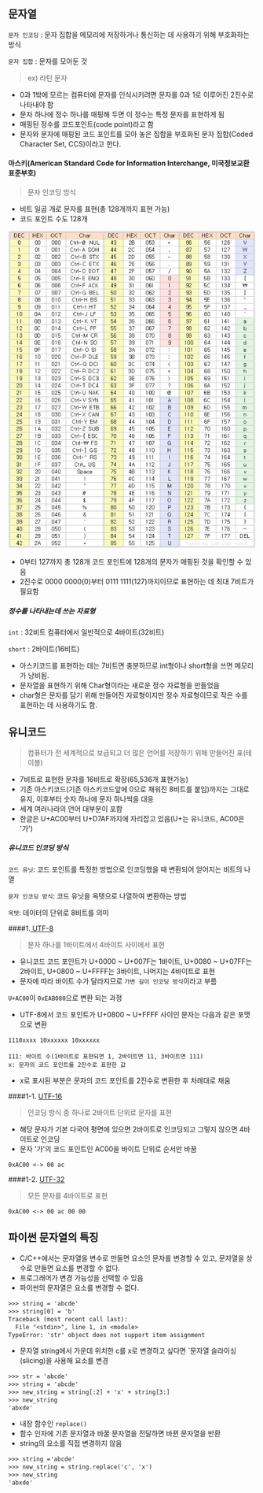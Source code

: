 ## 문자열

`문자 인코딩` : 문자 집합을 메모리에 저장하거나 통신하는 데 사용하기 위해 부호화하는 방식

`문자 집합` : 문자를 모아둔 것
> ex) 라틴 문자

* 0과 1밖에 모르는 컴퓨터에 문자를 인식시키려면 문자를 0과 1로 이루어진 2진수로 나타내야 함
* 문자 하나에 정수 하나를 매핑해 두면 이 정수는 특정 문자를 표현하게 됨
* 매핑된 정수를 코드포인트(code point)라고 함
* 문자와 문자에 매핑된 코드 포인트를 모아 놓은 집합을 부호화된 문자 집합(Coded Character Set, CCS)이라고 한다.

#### 아스키(American Standard Code for Information Interchange, 미국정보교환표준부호)
> 문자 인코딩 방식

* 비트 일곱 개로 문자를 표현(총 128개까지 표현 가능)
* 코드 포인트 수도 128개

<img src='./img/아스키코드.png'>

* 0부터 127까지 총 128개 코드 포인트에 128개의 문자가 매핑된 것을 확인할 수 있음
* 2진수로 0000 0000(0)부터 0111 1111(127)까지이므로 표현하는 데 최대 7비트가 필요함

##### 정수를 나타내는데 쓰는 자료형

`int` : 32비트 컴퓨터에서 일반적으로 4바이트(32비트)

`short` : 2바이트(16비트)

* 아스키코드를 표현하는 데는 7비트면 충분하므로 int형이나 short형을 쓰면 메모리가 낭비됨.
* 문자열을 표현하기 위해 Char형이라는 새로운 정수 자료형을 만들었음
* char형은 문자를 담기 위해 만들어진 자료형이지만 정수 자료형이므로 작은 수를 표현하는 데 사용하기도 함.

## 유니코드
> 컴퓨터가 전 세계적으로 보급되고 더 많은 언어를 저장하기 위해 만들어진 표(테이블)

* 7비트로 표현한 문자를 16비트로 확장(65,536개 표현가능)
* 기존 아스키코드(기존 아스키코드앞에 0으로 채워진 8비트를 붙임)까지는 그대로 유지, 이후부터 숫자 하나에 문자 하나씩을 대응
* 세계 여러나라의 언어 대부분이 포함
* 한글은 U+AC00부터 U+D7AF까지에 자리잡고 있음(U+는 유니코드, AC00은 '가')

##### 유니코드 인코딩 방식

`코드 유닛`: 코드 포인트를 특정한 방법으로 인코딩했을 때 변환되어 얻어지는 비트의 나열

`문자 인코딩 방식`: 코드 유닛을 옥텟으로 나열하여 변환하는 방법

`옥텟`: 데이터의 단위로 8비트를 의미

####1.<u> UTF-8</u>
> 문자 하나를 1바이트에서 4바이트 사이에서 표현

* 유니코드 코드 포인트가 U+0000 ~ U+007F는 1바이트, U+0080 ~ U+07FF는 2바이트, U+0800 ~ U+FFFF는 3바이트, 나머지는 4바이트로 표현
* 문자에 따라 바이트 수가 달라지므로 `가변 길이 인코딩 방식`이라고 부름

`U+AC00`이 `0xEAB080`으로 변환 되는 과정

* UTF-8에서 코드 포인트가 U+0800 ~ U+FFFF 사이인 문자는 다음과 같은 포맷으로 변환
 
```
1110xxxx 10xxxxxx 10xxxxxx

111: 바이트 수(1바이트로 표현되면 1, 2바이트면 11, 3바이트면 111)
x: 문자의 코드 포인트를 2진수로 표현한 값
```

* x로 표시된 부분은 문자의 코드 포인트를 2진수로 변환한 후 차례대로 채움

####1-1. <u> UTF-16</u>
> 인코딩 방식 중 하나로 2바이트 단위로 문자를 표현

* 해당 문자가 기본 다국어 평면에 있으면 2바이트로 인코딩되고 그렇지 않으면 4바이트로 인코딩
* 문자 '가'의 코드 포인트인 AC00을 바이트 단위로 순서만 바꿈

```
0xAC00 <-> 00 ac
```

####1-2. <u> UTF-32</u>
> 모든 문자를 4바이트로 표현

```
0xAC00 <-> 00 ac 00 00
```

## 파이썬 문자열의 특징

* C/C++에서는 문자열을 변수로 만들면 요소인 문자를 변경할 수 있고, 문자열을 상수로 만들면 요소를 변경할 수 없다.
* 프로그래머가 변경 가능성을 선택할 수 있음
* 파이썬의 문자열은 요소를 변경할 수 없다.

```
>>> string = 'abcde'
>>> string[0] = 'b'
Traceback (most recent call last):
  File "<stdin>", line 1, in <module>
TypeError: 'str' object does not support item assignment
```

* 문자열 string에서 가운데 위치한 c를 x로 변경하고 싶다면 `문자열 슬라이싱(slicing)을 사용해 요소를 변경

```
>>> str = 'abcde'
>>> string = 'abcde'
>>> new_string = string[:2] + 'x' + string[3:]
>>> new_string
'abxde'
```

* 내장 함수인 `replace()`
* 함수 인자에 기존 문자열과 바꿀 문자열을 전달하면 바뀐 문자열을 반환
* string의 요소를 직접 변경하지 않음

```
>>> string ='abcde'
>>> new_string = string.replace('c', 'x')
>>> new_string
'abxde'
```
